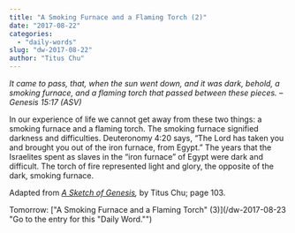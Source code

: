 ```yaml
---
title: "A Smoking Furnace and a Flaming Torch (2)"
date: "2017-08-22"
categories: 
  - "daily-words"
slug: "dw-2017-08-22"
author: "Titus Chu"
---
```


_It came to pass, that, when the sun went down, and it was dark, behold, a smoking furnace, and a flaming torch that passed between these pieces._ _– Genesis 15:17 (ASV)_

In our experience of life we cannot get away from these two things: a smoking furnace and a flaming torch. The smoking furnace signified darkness and difficulties. Deuteronomy 4:20 says, “The Lord has taken you and brought you out of the iron furnace, from Egypt.” The years that the Israelites spent as slaves in the “iron furnace” of Egypt were dark and difficult. The torch of fire represented light and glory, the opposite of the dark, smoking furnace.

Adapted from _[A Sketch of Genesis](/book-gen-sketch "Go to the listing for this book."),_ by Titus Chu; page 103.

Tomorrow: ["A Smoking Furnace and a Flaming Torch" (3)](/dw-2017-08-23 "Go to the entry for this "Daily Word."")
